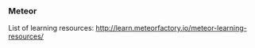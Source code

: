 ### Meteor ###


List of learning resources: http://learn.meteorfactory.io/meteor-learning-resources/
